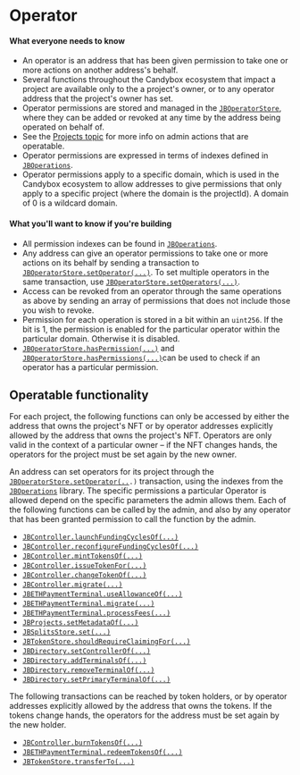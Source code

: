 # Operator

#### What everyone needs to know

* An operator is an address that has been given permission to take one or more actions on another address's behalf.
* Several functions throughout the Candybox ecosystem that impact a project are available only to the a project's owner, or to any operator address that the project's owner has set.
* Operator permissions are stored and managed in the [`JBOperatorStore`](../../specifications/contracts/jboperatorstore/), where they can be added or revoked at any time by the address being operated on behalf of.
* See the [Projects topic](project.md) for more info on admin actions that are operatable.
* Operator permissions are expressed in terms of indexes defined in [`JBOperations`](../../specifications/libraries/jboperations.md).
* Operator permissions apply to a specific domain, which is used in the Candybox ecosystem to allow addresses to give permissions that only apply to a specific project (where the domain is the projectId). A domain of 0 is a wildcard domain.

#### What you'll want to know if you're building

* All permission indexes can be found in [`JBOperations`](../../specifications/libraries/jboperations.md).
* Any address can give an operator permissions to take one or more actions on its behalf by sending a transaction to [`JBOperatorStore.setOperator(...)`](../../specifications/contracts/jboperatorstore/events/setoperator.md). To set multiple operators in the same transaction, use [`JBOperatorStore.setOperators(...)`](../../specifications/contracts/jboperatorstore/write/setoperators.md).
* Access can be revoked from an operator through the same operations as above by sending  an array of permissions that does not include those you wish to revoke.
* Permission for each operation is stored in a bit within an `uint256`. If the bit is 1, the permission is enabled for the particular operator within the particular domain. Otherwise it is disabled.&#x20;
* [`JBOperatorStore.hasPermission(...)`](../../specifications/contracts/jboperatorstore/read/haspermission.md) and [`JBOperatorStore.hasPermissions(...)`](../../specifications/contracts/jboperatorstore/read/haspermissions.md)can be used to check if an operator has a particular permission.

## Operatable functionality

For each project, the following functions can only be accessed by either the address that owns the project's NFT or by operator addresses explicitly allowed by the address that owns the project's NFT. Operators are only valid in the context of a particular owner – if the NFT changes hands, the operators for the project must be set again by the new owner.

An address can set operators for its project through the [`JBOperatorStore.setOperator(..`](../../specifications/contracts/jboperatorstore/write/setoperator.md)`.)` transaction, using the indexes from the [`JBOperations`](../../specifications/libraries/jboperations.md) library. The specific permissions a particular Operator is allowed depend on the specific parameters the admin allows them. Each of the following functions can be called by the admin, and also by any operator that has been granted permission to call the function by the admin.

* [`JBController.launchFundingCyclesOf(...)`](../../specifications/contracts/or-controllers/jbcontroller/write/launchfundingcyclesof.md)
* [`JBController.reconfigureFundingCyclesOf(...)`](../../specifications/contracts/or-controllers/jbcontroller/write/reconfigurefundingcyclesof.md)
* [`JBController.mintTokensOf(...)`](../../specifications/contracts/or-controllers/jbcontroller/write/minttokensof.md)
* [`JBController.issueTokenFor(...)`](../../specifications/contracts/or-controllers/jbcontroller/write/issuetokenfor.md)
* [`JBController.changeTokenOf(...)`](../../specifications/contracts/or-controllers/jbcontroller/write/changetokenof.md)
* [`JBController.migrate(...)`](../../specifications/contracts/or-payment-terminals/jbethpaymentterminal/write/migrate.md)
* [`JBETHPaymentTerminal.useAllowanceOf(...)`](../../specifications/contracts/or-payment-terminals/jbethpaymentterminal/write/useallowanceof.md)
* [`JBETHPaymentTerminal.migrate(...)`](../../specifications/contracts/or-payment-terminals/jbethpaymentterminal/write/migrate.md)
* [`JBETHPaymentTerminal.processFees(...)`](../../specifications/contracts/or-payment-terminals/jbethpaymentterminal/write/processfees.md)
* [`JBProjects.setMetadataOf(...)`](../../specifications/contracts/jbprojects/write/setmetadataof.md)
* [`JBSplitsStore.set(...)`](../../specifications/contracts/jbsplitsstore/write/set.md)
* [`JBTokenStore.shouldRequireClaimingFor(...)`](../../specifications/contracts/jbtokenstore/write/shouldrequireclaimingfor.md)
* [`JBDirectory.setControllerOf(...)`](../../specifications/contracts/jbdirectory/write/setcontrollerof.md)
* [`JBDirectory.addTerminalsOf(...)`](../../specifications/contracts/jbdirectory/write/addterminalsof.md)
* [`JBDirectory.removeTerminalOf(...)`](../../specifications/contracts/jbdirectory/write/removeterminalof.md)
* [`JBDirectory.setPrimaryTerminalOf(...)`](../../specifications/contracts/jbdirectory/write/setprimaryterminalof.md)

The following transactions can be reached by token holders, or by operator addresses explicitly allowed by the address that owns the tokens.  If the tokens change hands, the operators for the address must be set again by the new holder.

* [`JBController.burnTokensOf(...)`](../../specifications/contracts/or-controllers/jbcontroller/write/burntokensof.md)
* [`JBETHPaymentTerminal.redeemTokensOf(...)`](../../specifications/contracts/or-payment-terminals/jbethpaymentterminal/write/redeemtokensof.md)
* [`JBTokenStore.transferTo(...)`](../../specifications/contracts/jbtokenstore/write/transferto.md)